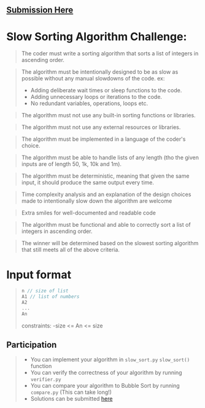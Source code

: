 ## [Submission Here](https://forms.gle/eFRiWrimKQRLTCyu5)

# Slow Sorting Algorithm Challenge:

>The coder must write a sorting algorithm that sorts a list of integers in ascending order.

>The algorithm must be intentionally designed to be as slow as possible without any manual slowdowns of the code. ex: 
> - Adding deliberate wait times or sleep functions to the code.
> - Adding unnecessary loops or iterations to the code.
> - No redundant variables, operations, loops etc.

> The algorithm must not use any built-in sorting functions or libraries.

> The algorithm must not use any external resources or libraries.

> The algorithm must be implemented in a language of the coder's choice.

> The algorithm must be able to handle lists of any length (tho the given inputs are of length 50, 1k, 10k and 1m).

> The algorithm must be deterministic, meaning that given the same input, it should produce the same output every time.

> Time complexity analysis and an explanation of the design choices made to intentionally slow down the algorithm are welcome

> Extra smiles for well-documented and readable code

> The algorithm must be functional and able to correctly sort a list of integers in ascending order.

> The winner will be determined based on the slowest sorting algorithm that still meets all of the above criteria.

# Input format

> ```cpp
> n // size of list
> A1 // list of numbers
> A2
> ...
> An
> ``` 
>
> constraints: 
> -size <= An <= size


## Participation

> - You can implement your algorithm in ```slow_sort.py``` ```slow_sort()``` function
> - You can verify the correctness of your algorithm by running ```verifier.py```
> - You can compare your algorithm to Bubble Sort by running ```compare.py``` (This can take long!)
> - Solutions can be submitted [here](https://forms.gle/eFRiWrimKQRLTCyu5)
